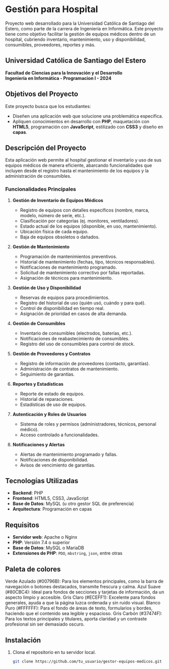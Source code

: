 # Gestión para Hospital

Proyecto web desarrollado para la Universidad Católica de Santiago del Estero, como parte de la carrera de Ingeniería en Informática. Este proyecto tiene como objetivo facilitar la gestión de equipos médicos dentro de un hospital, cubriendo inventario, mantenimiento, uso y disponibilidad, consumibles, proveedores, reportes y más.

## Universidad Católica de Santiago del Estero

**Facultad de Ciencias para la Innovación y el Desarrollo**  
**Ingeniería en Informática - Programacion I - 2024**

## Objetivos del Proyecto

Este proyecto busca que los estudiantes:

- Diseñen una aplicación web que solucione una problemática específica.
- Apliquen conocimientos en desarrollo con **PHP**, maquetación con **HTML5**, programación con **JavaScript**, estilizado con **CSS3** y diseño en **capas**.

## Descripción del Proyecto

Esta aplicación web permite al hospital gestionar el inventario y uso de sus equipos médicos de manera eficiente, abarcando funcionalidades que incluyen desde el registro hasta el mantenimiento de los equipos y la administración de consumibles.

### Funcionalidades Principales

1. **Gestión de Inventario de Equipos Médicos**

   - Registro de equipos con detalles específicos (nombre, marca, modelo, número de serie, etc.).
   - Clasificación por categorías (ej. monitores, ventiladores).
   - Estado actual de los equipos (disponible, en uso, mantenimiento).
   - Ubicación física de cada equipo.
   - Baja de equipos obsoletos o dañados.

2. **Gestión de Mantenimiento**

   - Programación de mantenimientos preventivos.
   - Historial de mantenimiento (fechas, tipo, técnicos responsables).
   - Notificaciones de mantenimiento programado.
   - Solicitud de mantenimiento correctivo por fallas reportadas.
   - Asignación de técnicos para mantenimiento.

3. **Gestión de Uso y Disponibilidad**

   - Reservas de equipos para procedimientos.
   - Registro del historial de uso (quién usó, cuándo y para qué).
   - Control de disponibilidad en tiempo real.
   - Asignación de prioridad en casos de alta demanda.

4. **Gestión de Consumibles**

   - Inventario de consumibles (electrodos, baterías, etc.).
   - Notificaciones de reabastecimiento de consumibles.
   - Registro del uso de consumibles para control de stock.

5. **Gestión de Proveedores y Contratos**

   - Registro de información de proveedores (contacto, garantías).
   - Administración de contratos de mantenimiento.
   - Seguimiento de garantías.

6. **Reportes y Estadísticas**

   - Reporte de estado de equipos.
   - Historial de reparaciones.
   - Estadísticas de uso de equipos.

7. **Autenticación y Roles de Usuarios**

   - Sistema de roles y permisos (administradores, técnicos, personal médico).
   - Acceso controlado a funcionalidades.

8. **Notificaciones y Alertas**
   - Alertas de mantenimiento programado y fallas.
   - Notificaciones de disponibilidad.
   - Avisos de vencimiento de garantías.

## Tecnologías Utilizadas

- **Backend**: PHP
- **Frontend**: HTML5, CSS3, JavaScript
- **Base de Datos**: MySQL (u otro gestor SQL de preferencia)
- **Arquitectura**: Programación en capas

## Requisitos

- **Servidor web**: Apache o Nginx
- **PHP**: Versión 7.4 o superior
- **Base de Datos**: MySQL o MariaDB
- **Extensiones de PHP**: `PDO`, `mbstring`, `json`, entre otras

## Paleta de colores
Verde Azulado (#00796B): Para los elementos principales, como la barra de navegación o botones destacados, transmite frescura y calma.
Azul Suave (#80CBC4): Ideal para fondos de secciones y tarjetas de información, da un aspecto limpio y accesible.
Gris Claro (#ECEFF1): Excelente para fondos generales, ayuda a que la página luzca ordenada y sin ruido visual.
Blanco Puro (#FFFFFF): Para el fondo de áreas de texto, formularios y bordes, haciendo que el contenido sea legible y espacioso.
Gris Carbón (#37474F): Para los textos principales y titulares, aporta claridad y un contraste profesional sin ser demasiado oscuro.

## Instalación

1. Clona el repositorio en tu servidor local.
   ```bash
   git clone https://github.com/tu_usuario/gestor-equipos-medicos.git
   ```
